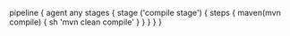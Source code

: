pipeline {
    agent any
    stages {
        stage ('compile stage') {
           steps {
               maven(mvn compile) {
                   sh 'mvn clean compile'
                }
            }
        }
  }
}
